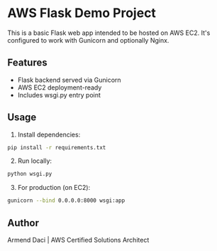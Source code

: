# AWS Flask Demo Project

This is a basic Flask web app intended to be hosted on AWS EC2. It's configured to work with Gunicorn and optionally Nginx.

## Features
- Flask backend served via Gunicorn
- AWS EC2 deployment-ready
- Includes wsgi.py entry point

## Usage

1. Install dependencies:
```bash
pip install -r requirements.txt
```

2. Run locally:
```bash
python wsgi.py
```

3. For production (on EC2):
```bash
gunicorn --bind 0.0.0.0:8000 wsgi:app
```

## Author
Armend Daci | AWS Certified Solutions Architect
